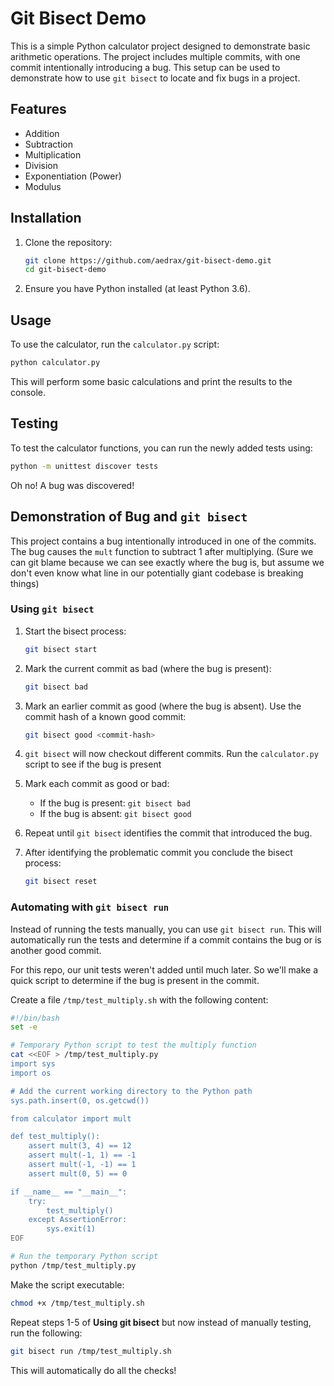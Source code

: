 # Git Bisect Demo

This is a simple Python calculator project designed to demonstrate basic
arithmetic operations. The project includes multiple commits, with one commit
intentionally introducing a bug. This setup can be used to demonstrate how to
use `git bisect` to locate and fix bugs in a project.

## Features

- Addition
- Subtraction
- Multiplication
- Division
- Exponentiation (Power)
- Modulus

## Installation

1. Clone the repository:
   ```bash
   git clone https://github.com/aedrax/git-bisect-demo.git
   cd git-bisect-demo
   ```

2. Ensure you have Python installed (at least Python 3.6).

## Usage

To use the calculator, run the `calculator.py` script:

```bash
python calculator.py
```

This will perform some basic calculations and print the results to the console.

## Testing

To test the calculator functions, you can run the newly added tests using:

```bash
python -m unittest discover tests
```

Oh no! A bug was discovered!

## Demonstration of Bug and `git bisect`

This project contains a bug intentionally introduced in one of the commits. The 
bug causes the `mult` function to subtract 1 after multiplying. (Sure we can
git blame because we can see exactly where the bug is, but assume we don't even
know what line in our potentially giant codebase is breaking things)

### Using `git bisect`

1. Start the bisect process:
   ```bash
   git bisect start
   ```

2. Mark the current commit as bad (where the bug is present):
   ```bash
   git bisect bad
   ```

3. Mark an earlier commit as good (where the bug is absent). Use the commit hash
of a known good commit:
   ```bash
   git bisect good <commit-hash>
   ```

4. `git bisect` will now checkout different commits. Run the `calculator.py` 
script to see if the bug is present

5. Mark each commit as good or bad:
   - If the bug is present: `git bisect bad`
   - If the bug is absent: `git bisect good`

6. Repeat until `git bisect` identifies the commit that introduced the bug.

7. After identifying the problematic commit you conclude the bisect process:
   ```bash
   git bisect reset
   ```

### Automating with `git bisect run`

Instead of running the tests manually, you can use `git bisect run`.
This will automatically run the tests and determine if a commit contains the bug
or is another good commit.

For this repo, our unit tests weren't added until much later. So we'll make a
quick script to determine if the bug is present in the commit.

Create a file `/tmp/test_multiply.sh` with the following content:

```bash
#!/bin/bash
set -e

# Temporary Python script to test the multiply function
cat <<EOF > /tmp/test_multiply.py
import sys
import os

# Add the current working directory to the Python path
sys.path.insert(0, os.getcwd())

from calculator import mult

def test_multiply():
    assert mult(3, 4) == 12
    assert mult(-1, 1) == -1
    assert mult(-1, -1) == 1
    assert mult(0, 5) == 0

if __name__ == "__main__":
    try:
        test_multiply()
    except AssertionError:
        sys.exit(1)
EOF

# Run the temporary Python script
python /tmp/test_multiply.py

```

Make the script executable:

```bash
chmod +x /tmp/test_multiply.sh
```

Repeat steps 1-5 of **Using git bisect** but now instead of manually testing, run
the following:

```bash
git bisect run /tmp/test_multiply.sh
```

This will automatically do all the checks!
